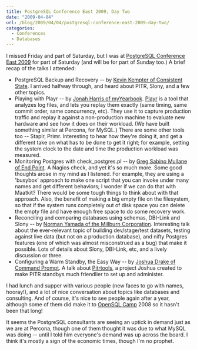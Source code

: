 ```yaml
---
title: PostgreSQL Conference East 2009, Day Two
date: "2009-04-04"
url: /blog/2009/04/04/postgresql-conference-east-2009-day-two/
categories:
  - Conferences
  - Databases
---
```

I missed Friday and part of Saturday, but I was at [PostgreSQL Conference East 2009][1] for part of Saturday (and will be for part of Sunday too.) A brief recap of the talks I attended:

*   PostgreSQL Backup and Recovery -- by [Kevin Kempter of Consistent State][2]. I arrived halfway through, and heard about PITR, Slony, and a few other topics.
*   Playing with Playr -- by [Jonah Harris of myYearbook][3]. [Playr][4] is a tool that analyzes log files, and lets you replay them exactly (same timing, same commit order, same concurrency, etc). They use it to capture production traffic and replay it against a non-production machine to evaluate new hardware and see how it does on their workload. (We have built something similar at Percona, for MySQL.) There are some other tools too -- Staplr, Primr. Interesting to hear how they're doing it, and get a different take on what has to be done to get it right; for example, setting the system clock to the date and time the production workload was measured.
*   Monitoring Postgres with check_postgres.pl -- by [Greg Sabino Mullane of End Point][5]. A Nagios check, and yet it's so much more. Some good thoughts arose in my mind as I listened. For example, they are using a 'busybox' approach to make one script that you can invoke under many names and get different behaviors; I wonder if we can do that with Maatkit? There would be some tough things to think about with that approach. Also, the benefit of making a big empty file on the filesystem, so that if the system runs completely out of disk space you can delete the empty file and have enough free space to do some recovery work.
*   Reconciling and comparing databases using schemas, DBI-Link and Slony -- by [Norman Yamada of the Millburn Corporation][6]. Interesting talk about the ever-relevant topic of building dev/stage/test datasets, testing against live data (but not on a production database), and nifty Postgres features (one of which was almost misconstrued as a bug) that make it possible. Lots of details about Slony, DBI-Link, etc, and a lively discussion or three.
*   Configuring a Warm Standby, the Easy Way -- by [Joshua Drake of Command Prompt][7]. A talk about [Pitrtools][8], a project Joshua created to make PITR standbys much friendlier to set up and administer.

I had lunch and supper with various people (new faces to go with names, hooray!), and a lot of nice conversation about topics like databases and consulting. And of course, it's nice to see people again after a year, although some of them did make it to [OpenSQL Camp][9] 2008 so it hasn't been that long!

It seems the PostgreSQL consultants are seeing an uptick in demand just as we are at Percona, though one of them thought it was due to what MySQL was doing -- until I told him everyone's demand was up across the board. I think it's mostly a sign of the economic times, though I'm no prophet.

 [1]: http://www.postgresqlconference.org/2009/east/
 [2]: http://www.consistentstate.com/
 [3]: http://www.myyearbook.com/
 [4]: https://area51.myyearbook.com/
 [5]: http://www.endpoint.com/
 [6]: http://www.millburncorp.com/
 [7]: http://www.commandprompt.com/
 [8]: https://projects.commandprompt.com/public/pitrtools/
 [9]: http://www.opensqlcamp.org/
